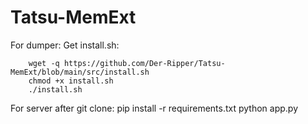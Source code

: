 # Tatsu-MemExt

For dumper:
    Get install.sh:

        wget -q https://github.com/Der-Ripper/Tatsu-MemExt/blob/main/src/install.sh
        chmod +x install.sh
        ./install.sh
    
For server after git clone:
    pip install -r requirements.txt
    python app.py
